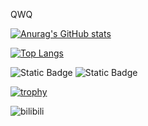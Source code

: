 QWQ

[![Anurag's GitHub stats](https://github-readme-stats.vercel.app/api?username=normal-pcer)](https://github.com/anuraghazra/github-readme-stats)

[![Top Langs](https://github-readme-stats.vercel.app/api/top-langs/?username=normal-pcer&layout=donut&langs_count=20)](https://github.com/anuraghazra/github-readme-stats)

![Static Badge](https://img.shields.io/badge/anti-exam%F0%9F%98%AD-blue)
![Static Badge](https://img.shields.io/badge/%F0%9F%98%8B_%F0%9F%98%8B_%F0%9F%98%8B-red)

[![trophy](https://github-profile-trophy.vercel.app/?username=normal-pcer)](https://github.com/ryo-ma/github-profile-trophy)

![bilibili](https://stats.justsong.cn/api/bilibili/?id=545900458&lang=zh-cn)
